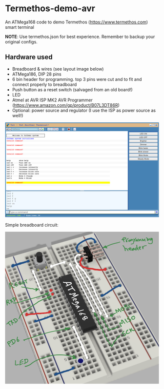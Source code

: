 # Termethos-demo-avr
An ATMega168 code to demo Termethos (https://www.termethos.com) smart terminal

**NOTE**: Use termethos.json for best experience. Remember to backup your original configs.

## Hardware used
 - Breadboard & wires (see layout image below)
 - ATMega186, DIP 28 pins
 - 6 bin header for programming. top 3 pins were cut and to fit and connect properly to breadboard
 - Push button as a reset switch (salvaged from an old board!)
 - LED
 - Atmel at AVR ISP MK2 AVR Programmer (https://www.amazon.com/gp/product/B07L3DT86R)
 - Optional: power source and regulator (I use the ISP as power source as well!)


![](termethosdemo.png)

Simple breadboard circuit:


![](breadboard.jpg)